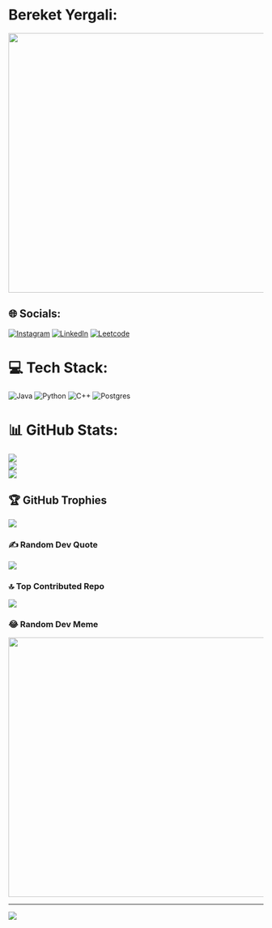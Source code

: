 #  Bereket Yergali:
<img src="https://advice.j2c.com/wp-content/uploads/sites/13/ezgif.com-optimize-9-2.gif" width="512px"/>



## 🌐 Socials:
[![Instagram](https://img.shields.io/badge/Instagram-%23E4405F.svg?logo=Instagram&logoColor=white)](https://instagram.com/berekkt) [![LinkedIn](https://img.shields.io/badge/LinkedIn-%230077B5.svg?logo=linkedin&logoColor=white)](https://linkedin.com/in/bereket-yergali-111548272) 
[![Leetcode](https://badges.peiyuan.ch/leetcode/berekkt/name)](https://leetcode.com/berekkt/)

# 💻 Tech Stack:
![Java](https://img.shields.io/badge/java-%23ED8B00.svg?style=for-the-badge&logo=java&logoColor=white) ![Python](https://img.shields.io/badge/python-3670A0?style=for-the-badge&logo=python&logoColor=ffdd54) ![C++](https://img.shields.io/badge/c++-%2300599C.svg?style=for-the-badge&logo=c%2B%2B&logoColor=white) ![Postgres](https://img.shields.io/badge/postgres-%23316192.svg?style=for-the-badge&logo=postgresql&logoColor=white)
# 📊 GitHub Stats:
![](https://github-readme-stats.vercel.app/api?username=beereket&theme=dark&hide_border=false&include_all_commits=true&count_private=true)<br/>
![](https://github-readme-streak-stats.herokuapp.com/?user=beereket&theme=dark&hide_border=false)<br/>
![](https://github-readme-stats.vercel.app/api/top-langs/?username=beereket&theme=dark&hide_border=false&include_all_commits=true&count_private=true&layout=compact)

## 🏆 GitHub Trophies
![](https://github-profile-trophy.vercel.app/?username=beereket&theme=darkhub&no-frame=false&no-bg=false&margin-w=4)

### ✍️ Random Dev Quote
![](https://quotes-github-readme.vercel.app/api?type=horizontal&theme=dark)

### 🔝 Top Contributed Repo
![](https://github-contributor-stats.vercel.app/api?username=beereket&limit=5&theme=dark&combine_all_yearly_contributions=true)

### 😂 Random Dev Meme
<img src="https://rm.up.railway.app/" width="512px"/>

---
[![](https://visitcount.itsvg.in/api?id=beereket&icon=5&color=12)](https://visitcount.itsvg.in)

<!-- Proudly created with GPRM ( https://gprm.itsvg.in ) -->
